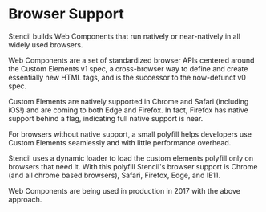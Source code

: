 # Browser Support

Stencil builds Web Components that run natively or near-natively in all widely used browsers.

Web Components are a set of standardized browser APIs centered around the Custom Elements v1 spec, a cross-browser way to define and create essentially new HTML tags, and is the successor to the now-defunct v0 spec.

Custom Elements are natively supported in Chrome and Safari (including iOS!) and are coming to both Edge
and Firefox. In fact, Firefox has native support behind a flag, indicating full native support is near.

For browsers without native support, a small polyfill helps developers use Custom Elements seamlessly and with little performance overhead.

Stencil uses a dynamic loader to load the custom elements polyfill only on browsers that need it. With this polyfill Stencil's browser support is Chrome (and all chrome based browsers), Safari, Firefox, Edge, and IE11.

Web Components are being used in production in 2017 with the above approach.